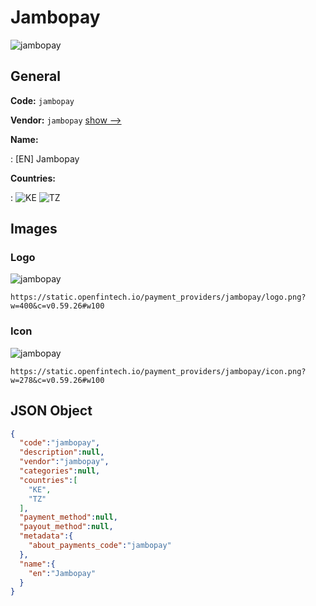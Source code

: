 
# Jambopay 
![jambopay](https://static.openfintech.io/payment_providers/jambopay/logo.png?w=400&c=v0.59.26#w100)  

## General 
 
**Code:** `jambopay` 
 
**Vendor:** `jambopay` [show -->](/vendors/jambopay/) 
 
**Name:** 
 
:	[EN] Jambopay 
 
 
**Countries:** 
 
:	![KE](https://cdnjs.cloudflare.com/ajax/libs/flag-icon-css/3.3.0/flags/4x3/ke.svg#w24) 	![TZ](https://cdnjs.cloudflare.com/ajax/libs/flag-icon-css/3.3.0/flags/4x3/tz.svg#w24)  

## Images 

### Logo 
 
![jambopay](https://static.openfintech.io/payment_providers/jambopay/logo.png?w=400&c=v0.59.26#w100)  

```
https://static.openfintech.io/payment_providers/jambopay/logo.png?w=400&c=v0.59.26#w100
```  

### Icon 
 
![jambopay](https://static.openfintech.io/payment_providers/jambopay/icon.png?w=278&c=v0.59.26#w100)  

```
https://static.openfintech.io/payment_providers/jambopay/icon.png?w=278&c=v0.59.26#w100
```  

## JSON Object 

```json
{
  "code":"jambopay",
  "description":null,
  "vendor":"jambopay",
  "categories":null,
  "countries":[
    "KE",
    "TZ"
  ],
  "payment_method":null,
  "payout_method":null,
  "metadata":{
    "about_payments_code":"jambopay"
  },
  "name":{
    "en":"Jambopay"
  }
}
```  
